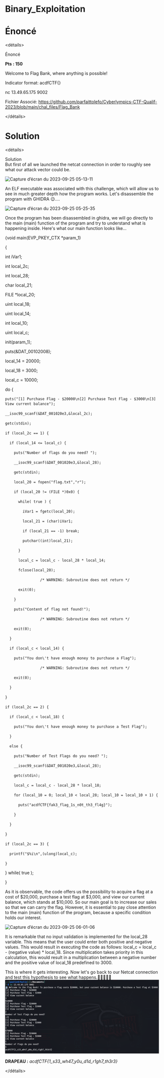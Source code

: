# Binary_Exploitation
# Énoncé

<détails><summary>Énoncé</summary>

**Pts : 150**

Welcome to Flag Bank, where anything is possible!

Indicator format: acdfCTF{}

 nc 13.49.65.175 9002

 Fichier Associé: https://github.com/parfaittolefo/Cyberlympics-CTF-Qualif-2023/blob/main/chal_files/Flag_Bank

</détails>

# Solution
<détails><summary>Solution</summary>
But first of all we launched the netcat connection in order to roughly see what our attack vector could be.

 ![Capture d’écran du 2023-09-25 05-13-11](https://github.com/parfaittolefo/Cyberlympics-CTF-Qualif-2023/assets/103222152/9162db39-b77b-4602-9dc1-3ec6639245d0)

An ELF executable was associated with this challenge, which will allow us to see in much greater depth how the program works. Let's disassemble the program with GHIDRA 😉....

![Capture d’écran du 2023-09-25 05-25-35](https://github.com/parfaittolefo/Cyberlympics-CTF-Qualif-2023/assets/103222152/94fce1ba-5a24-479f-89ba-49cd126a840b)

Once the program has been disassembled in ghidra, we will go directly to the main (main) function of the program and try to understand what is happening inside. Here's what our main function looks like...

{void main(EVP_PKEY_CTX *param_1)

{

  int iVar1;
  
  int local_2c;
  
  int local_28;
  
  char local_21;
  
  FILE *local_20;
  
  uint local_18;
  
  uint local_14;
  
  int local_10;
  
  uint local_c;
  
  
  init(param_1);
  
  puts(&DAT_00102008);
  
  local_14 = 20000;
  
  local_18 = 3000;
  
  local_c = 10000;
  
  do {
  
    puts("[1] Purchase Flag - $20000\n[2] Purchase Test Flag - $3000\n[3] View current balance");
    
    __isoc99_scanf(&DAT_001020e3,&local_2c);
    
    getc(stdin);
    
    if (local_2c == 1) {
    
      if (local_14 <= local_c) {
      
        puts("Number of flags do you need? ");
        
        __isoc99_scanf(&DAT_001020e3,&local_28);
        
        getc(stdin);
        
        local_20 = fopen("flag.txt","r");
        
        if (local_20 != (FILE *)0x0) {
        
          while( true ) {
          
            iVar1 = fgetc(local_20);
            
            local_21 = (char)iVar1;
            
            if (local_21 == -1) break;
            
            putchar((int)local_21);
            
          }
          
          local_c = local_c - local_28 * local_14;
          
          fclose(local_20);
          
                    /* WARNING: Subroutine does not return */
                    
          exit(0);
          
        }
        
        puts("Content of flag not found!");
        
                    /* WARNING: Subroutine does not return */
                    
        exit(0);
        
      }
      
      if (local_c < local_14) {
      
        puts("You don\'t have enough money to purchase a Flag");
        
                    /* WARNING: Subroutine does not return */
                    
        exit(0);
        
      }
      
    }
    
    if (local_2c == 2) {
    
      if (local_c < local_18) {
      
        puts("You don\'t have enough money to purchase a Test Flag");
        
      }
      
      else {
      
        puts("Number of Test Flags do you need? ");
        
        __isoc99_scanf(&DAT_001020e3,&local_28);
        
        getc(stdin);
        
        local_c = local_c - local_28 * local_18;
        
        for (local_10 = 0; local_10 < local_28; local_10 = local_10 + 1) {
        
          puts("acdfCTF{fak3_flag_1s_n0t_th3_fl4g}");
          
        }
        
      }
      
    }
    
    if (local_2c == 3) {
    
      printf("$%i\n",(ulong)local_c);
      
    }
    
  } while( true );
  
} 

As it is observable, the code offers us the possibility to acquire a flag at a cost of $20,000, purchase a test flag at $3,000, and view our current balance, which stands at $10,000. So our main goal is to increase our sales so that we can carry the flag. However, it is essential to pay close attention to the main (main) function of the program, because a specific condition holds our interest.

![Capture d’écran du 2023-09-25 06-01-06](https://github.com/parfaittolefo/Cyberlympics-CTF-Qualif-2023/assets/103222152/8cb88364-4736-423d-af14-c658476080db)
 
It is remarkable that no input validation is implemented for the local_28 variable. This means that the user could enter both positive and negative values. This would result in executing the code as follows: local_c = local_c - (negative value) * local_18. Since multiplication takes priority in this calculation, this would result in a multiplication between a negative number and the positive value of local_18 predefined to 3000.

This is where it gets interesting. Now let's go back to our Netcat connection and test this hypothesis to see what happens.🏃🏃🏃🏃🏃
<img src='https://github.com/parfaittolefo/Cyberlympics-CTF-Qualif-2023/blob/main/img/Capture%20d%E2%80%99%C3%A9cran%20du%202023-09-25%2006-22-20.png'>

**DRAPEAU :** _acdfCTF{1_s33_wh47_y0u_d1d_r1gh7_th3r3}_

</détails>
